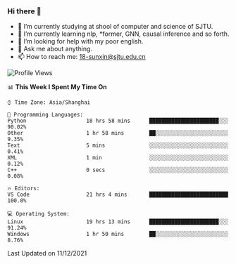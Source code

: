 ### Hi there 👋

<!--
**sunxin000/sunxin000** is a ✨ _special_ ✨ repository because its `README.md` (this file) appears on your GitHub profile.

Here are some ideas to get you started:

- 🔭 I’m currently working on ...
- 🌱 I’m currently learning ...
- 👯 I’m looking to collaborate on ...
- 🤔 I’m looking for help with ...
- 💬 Ask me about ...
- 📫 How to reach me: ...
- 😄 Pronouns: ...
- ⚡ Fun fact: ...
-->
- 🏫 I’m currently studying at shool of computer and science of SJTU.
- 🌱 I’m currently learning nlp, \*former, GNN, causal inference and so forth.
- 🤔 I’m looking for help with my poor english.
- 💬 Ask me about anything.
- 📫 How to reach me: 18-sunxin@sjtu.edu.cn
<!--START_SECTION:waka-->
![Profile Views](http://img.shields.io/badge/Profile%20Views-0-blue)

📊 **This Week I Spent My Time On** 

```text
⌚︎ Time Zone: Asia/Shanghai

💬 Programming Languages: 
Python                   18 hrs 58 mins      ██████████████████████░░░   90.02% 
Other                    1 hr 58 mins        ██░░░░░░░░░░░░░░░░░░░░░░░   9.35% 
Text                     5 mins              ░░░░░░░░░░░░░░░░░░░░░░░░░   0.41% 
XML                      1 min               ░░░░░░░░░░░░░░░░░░░░░░░░░   0.12% 
C++                      0 secs              ░░░░░░░░░░░░░░░░░░░░░░░░░   0.08%

🔥 Editors: 
VS Code                  21 hrs 4 mins       █████████████████████████   100.0%

💻 Operating System: 
Linux                    19 hrs 13 mins      ██████████████████████░░░   91.24% 
Windows                  1 hr 50 mins        ██░░░░░░░░░░░░░░░░░░░░░░░   8.76%

```


 Last Updated on 11/12/2021
<!--END_SECTION:waka-->
